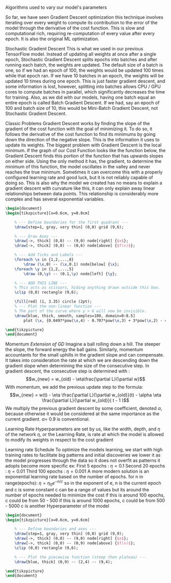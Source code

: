 Algorithms used to vary our model's parameters

So far, we have seen Gradient Descent optimization
	this technique involves iterating over every weight to compute its contribution to the error of the model through the derivative of the cost function. This is slow and computational rich, requiring re-computation of every value after every epoch. It is also the original ML optimization.

Stochastic Gradient Descent
	This is what we used in our previous TensorFlow model. Instead of updating all weights at once after a single epoch, Stochastic Gradient Descent splits epochs into batches and after running each batch, the weights are updated. The default size of a batch is one, so if we had an epoch of 100, the weights would be updated 100 times while that epoch ran. If we have 10 batches in an epoch, the weights will be updated 10 times during one epoch.
	This is just faster gradient descent, and some information is lost, however, splitting into batches allows CPU / GPU cores to compute batches in parallel, which significantly decreases the time for training. Also, as we did with our models, having one batch equal an entire epoch is called Batch Gradient Descent. If we had, say an epoch of 100 and batch size of 10, this would be Mini-Batch Gradient Descent, not Stochastic Gradient Descent.

Classic Problems
	Gradient Descent works by finding the slope of the gradient of the cost function with the goal of minimizing it. To do so, it follows the derivative of the cost function to find its minimums by going down the direction of the negative slope. This is the information it uses to update its weights.
	The biggest problem with Gradient Descent is the local minimum. If the graph of our Cost Function looks like the function below, the Gradient Descent finds this portion of the function that has upwards slopes on either side. Using the only method it has, the gradient, to determine the minimum of this function, the model oscillates in the valley and never reaches the true minimum. Sometimes it can overcome this with a properly configured learning rate and good luck, but it is not reliably capable of doing so.
	This is also why the model we created has no means to explain a gradient descent with curvature like this, it can only explain away linear relationships between data points. This relationship is considerably more complex and has several exponential variables.

```tikz
\begin{document}
\begin{tikzpicture}[x=0.6cm, y=0.8cm]

    % --- Define boundaries for the first quadrant ---
    \draw[step=1, gray, very thin] (0,0) grid (9,6);

    % --- Draw Axes ---
    \draw[->, thick] (0,0) -- (9,0) node[right] {$x$};
    \draw[->, thick] (0,0) -- (0,6) node[above] {$f(x)$};

    % --- Add Ticks and Labels ---
    \foreach \x in {1,2,...,8}
        \draw (\x,0) -- (\x,0.1) node[below] {\x};
    \foreach \y in {1,2,...,5}
        \draw (0,\y) -- (0.1,\y) node[left] {\y};

    % --- ADD THIS LINE ---
    % This acts as scissors, hiding anything drawn outside this box.
    \clip (0,0) rectangle (9,6);

	\fill[red] (1, 3.35) circle (2pt);
    % --- Plot the non-linear function ---
    % The part of the curve where y > 6 will now be invisible.
    \draw[blue, thick, smooth, samples=100, domain=0:8.5]
        plot (\x, {0.0497*pow(\x,4) - 0.707*pow(\x,3) + 3*pow(\x,2) - 4*\x + 5});

\end{tikzpicture}
\end{document}
```

Momentum
*Extension of GD*
	Imagine a ball rolling down a hill. The steeper the slope, the forward energy the ball gains.
Similarly, momentum accountants for the small uphills in the gradient slope and can compensate. It takes into consideration the rate at which we are descending down the gradient slope when determining the size of the consecutive step.
	In gradient descent, the consecutive step is determined with :$$w_{new} = w_{old} - \eta\frac{\partial L}{\partial w}$$
	With momentum, we add the previous update step to the formula:$$w_{new} = w(t) - \eta \frac{\partial L}{\partial w_{old}}(t) - \alpha \eta \frac{\partial L}{\partial w_{old}}( t - 1 )$$
	We multiply the previous gradient descent by some coefficient, denoted $\alpha$, because otherwise it would be considered at the same importance as the current gradient. $\alpha =$ 0.9 is conventional.

Learning Rate
Hyperparameters are set by us, like the width, depth, and $\eta$ of the network
	$\eta$, or the Learning Rate, is rate at which the model is allowed to modify its weights in respect to the cost gradient

Learning rate Schedule
	To optimize the models learning, we start with high training rates to facilitate big patterns and initial discoveries
		we lower it as the model progresses through the data so it does not overfit as patterns it adopts become more specific
				ex:
					First 5 epochs : $\eta = 0.1$
					Second 20 epochs : $\eta = 0.01$
					Third 100 epochs : $\eta = 0.001$
				A more modern solution is an exponential learning rate based on the number of epochs. 
					for n in range(epochs):
						$\eta = \eta_0  e^{-n / c }$
						so in the exponent of e, n is the current epoch and c is some constant
						c can be a range of values but its around the number of epochs needed to minimize the cost
							if this is around 100 epochs, c could be from 50 - 500
							if this is around 1000 epochs, c could be from 500 - 5000
								c is another Hyperparameter of the model
```tikz
\begin{document}
\begin{tikzpicture}[x=0.6cm, y=0.6cm]

    % --- Define boundaries and axes ---
    \draw[step=1, gray, very thin] (0,0) grid (9,9);
    \draw[->, thick] (0,0) -- (9,0) node[right] {$x$};
    \draw[->, thick] (0,0) -- (0,9) node[above] {$f(x)$};
    \clip (0,0) rectangle (9,6);

    % --- Plot the piecewise function (steep then plateau) ---
    \draw[blue, thick] (0,9) -- (2,4) -- (9,4);

\end{tikzpicture}
\end{document}
```
